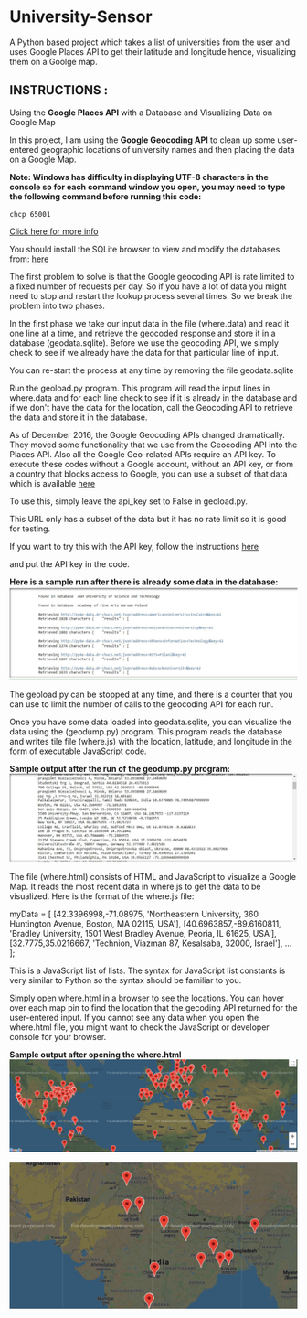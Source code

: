 # University-Sensor
A Python based project which takes a list of universities from the user and uses Google Places API to get their latitude and longitude  hence, visualizing them on a Goolge map.


## INSTRUCTIONS :

Using the **Google Places API** with a Database and
Visualizing Data on Google Map

In this project, I am using the **Google Geocoding API**
to clean up some user-entered geographic locations of
university names and then placing the data on a Google
Map.

**Note: Windows has difficulty in displaying UTF-8 characters
in the console so for each command window you open, you may need
to type the following command before running this code:**

    chcp 65001 
    
[Click here for more info](http://stackoverflow.com/questions/388490/unicode-characters-in-windows-command-line-how)


You should install the SQLite browser to view and modify
the databases from: [here](http://sqlitebrowser.org/)

The first problem to solve is that the Google geocoding
API is rate limited to a fixed number of requests per day.
So if you have a lot of data you might need to stop and
restart the lookup process several times.  So we break
the problem into two phases.

In the first phase we take our input data in the file
(where.data) and read it one line at a time, and retrieve the
geocoded response and store it in a database (geodata.sqlite).
Before we use the geocoding API, we simply check to see if
we already have the data for that particular line of input.

You can re-start the process at any time by removing the file
geodata.sqlite

Run the geoload.py program.   This program will read the input
lines in where.data and for each line check to see if it is already
in the database and if we don't have the data for the location,
call the Geocoding API to retrieve the data and store it in
the database.

As of December 2016, the Google Geocoding APIs changed dramatically.
They moved some functionality that we use from the Geocoding API
into the Places API.  Also all the Google Geo-related APIs require an
API key. To execute these codes without a Google account,
without an API key, or from a country that blocks
access to Google, you can use a subset of that data which is
available [here](http://py4e-data.dr-chuck.net/json)

To use this, simply leave the api_key set to False in 
geoload.py.

This URL only has a subset of the data but it has no rate limit so
it is good for testing.

If you want to try this with the API key, follow the
instructions [here](https://developers.google.com/maps/documentation/geocoding/intro)

and put the API key in the code.

**Here is a sample run after there is already some data in the
database:**
![](images/sample1.JPG)

The geoload.py can be stopped at any time, and there is a counter
that you can use to limit the number of calls to the geocoding
API for each run.

Once you have some data loaded into geodata.sqlite, you can
visualize the data using the (geodump.py) program.  This
program reads the database and writes tile file (where.js)
with the location, latitude, and longitude in the form of
executable JavaScript code.

**Sample output after the run of the geodump.py program:**
![](images/sample2.JPG)

The file (where.html) consists of HTML and JavaScript to visualize
a Google Map.  It reads the most recent data in where.js to get
the data to be visualized.  Here is the format of the where.js file:

myData = [
[42.3396998,-71.08975, 'Northeastern University, 360 Huntington Avenue, Boston, MA 02115, USA'],
[40.6963857,-89.6160811, 'Bradley University, 1501 West Bradley Avenue, Peoria, IL 61625, USA'],
[32.7775,35.0216667, 'Technion, Viazman 87, Kesalsaba, 32000, Israel'],
   ...
];

This is a JavaScript list of lists.  The syntax for JavaScript
list constants is very similar to Python so the syntax should
be familiar to you.

Simply open where.html in a browser to see the locations.  You
can hover over each map pin to find the location that the
gecoding API returned for the user-entered input.  If you
cannot see any data when you open the where.html file, you might
want to check the JavaScript or developer console for your browser.

**Sample output after opening the where.html**
![](images/sample3.JPG)

![](images/sample4.JPG)
